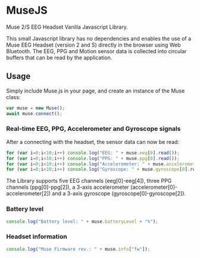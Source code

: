 # MuseJS
Muse 2/S EEG Headset Vanilla Javascript Library.

This small Javascript library has no dependencies and enables the use of a Muse EEG Headset (version 2 and S) directly in the browser using Web Bluetooth. The EEG, PPG and Motion sensor data is collected into circular buffers that can be read by the application.

## Usage

Simply include Muse.js in your page, and create an instance of the Muse class:

```javascript
var muse = new Muse();
await muse.connect();
```

### Real-time EEG, PPG, Accelerometer and Gyroscope signals

After a connecting with the headset, the sensor data can now be read:

```javascript
for (var i=0;i<10;i++) console.log("EEG: " + muse.eeg[0].read());
for (var i=0;i<10;i++) console.log("PPG: " + muse.ppg[0].read());
for (var i=0;i<10;i++) console.log("Accelerometer: " + muse.accelerometer[0].read());
for (var i=0;i<10;i++) console.log("Gyroscope: " + muse.gyroscope[0].read());
```

The Library supports five EEG channels (eeg[0]-eeg[4]), three PPG channels (ppg[0]-ppg[2]), a 3-axis accelerometer (accelerometer[0]-accelerometer[2]) and a 3-axis gyroscope (gyroscope[0]-gyroscope[2]).

### Battery level

```javascript
console.log("Battery level: " + muse.batteryLevel + "%");
```

### Headset information

```javascript
console.log("Muse Firmware rev.: " + muse.info["fw"]);
```
